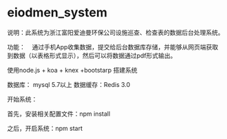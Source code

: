 # eiodmen_system
说明：此系统为浙江富阳爱迪曼环保公司设施巡查、检查表的数据后台处理系统。

功能：
    通过手机App收集数据，提交给后台数据库存储，并能够从网页端获取到数据（以表格形式显示），然后可以将数据通过pdf形式输出。
    

使用node.js + koa + knex +bootstarp 搭建系统

数据库： mysql 5.7以上
数据缓存：Redis 3.0

开始系统：

首先，安装相关配置文件：npm install 

之后，开启系统：npm start 

